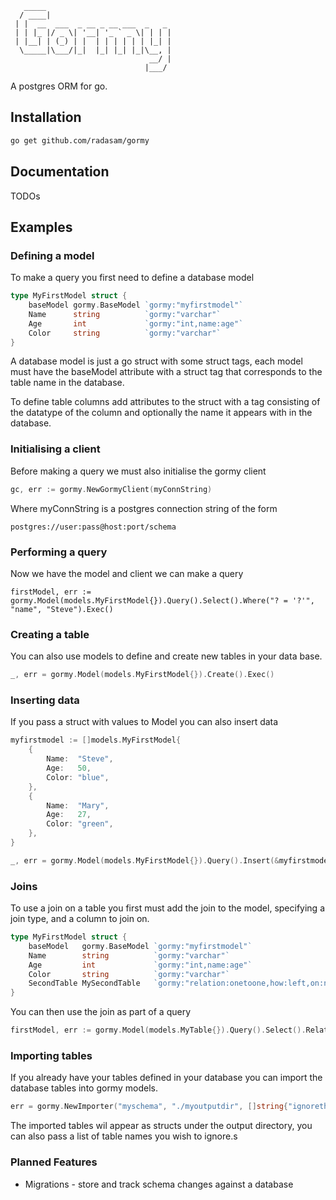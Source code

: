        _____                            
      / ____|                           
     | |  __  ___  _ __ _ __ ___  _   _ 
     | | |_ |/ _ \| '__| '_ ` _ \| | | |
     | |__| | (_) | |  | | | | | | |_| |
      \_____|\___/|_|  |_| |_| |_|\__, |
                                   __/ |
                                  |___/ 

A postgres ORM for go.

## Installation

```bash
go get github.com/radasam/gormy
```

## Documentation

TODOs

## Examples

### Defining a model

To make a query you first need to define a database model

```go
type MyFirstModel struct {
	baseModel gormy.BaseModel `gormy:"myfirstmodel"`
	Name      string          `gormy:"varchar"`
	Age       int             `gormy:"int,name:age"`
	Color     string          `gormy:"varchar"`
}

```

A database model is just a go struct with some struct tags, each model must have the baseModel attribute with a struct tag that corresponds to the table name in the database.

To define table columns add attributes to the struct with a tag consisting of the datatype of the column and optionally the name it appears with in the database.

### Initialising a client

Before making a query we must also initialise the gormy client

```go
gc, err := gormy.NewGormyClient(myConnString)
```

Where myConnString is a postgres connection string of the form

```postgres://user:pass@host:port/schema```

### Performing a query

Now we have the model and client we can make a query

```
firstModel, err := gormy.Model(models.MyFirstModel{}).Query().Select().Where("? = '?'", "name", "Steve").Exec()
```

### Creating a table

You can also use models to define and create new tables in your data base.

```go
_, err = gormy.Model(models.MyFirstModel{}).Create().Exec()
```

### Inserting data

If you pass a struct with values to Model you can also insert data

```go
myfirstmodel := []models.MyFirstModel{
	{
		Name:  "Steve",
		Age:   50,
		Color: "blue",
	},
	{
		Name:  "Mary",
		Age:   27,
		Color: "green",
	},
}

_, err = gormy.Model(models.MyFirstModel{}).Query().Insert(&myfirstmodel).Exec()

```

### Joins

To use a join on a table you first must add the join to the model, specifying a join type, and a column to join on.

```go
type MyFirstModel struct {
	baseModel   gormy.BaseModel `gormy:"myfirstmodel"`
	Name        string          `gormy:"varchar"`
	Age         int             `gormy:"int,name:age"`
	Color       string          `gormy:"varchar"`
	SecondTable MySecondTable   `gormy:"relation:onetoone,how:left,on:name=name"`
}
```
You can then use the join as part of a query

```go
firstModel, err := gormy.Model(models.MyTable{}).Query().Select().Relation("SecondTable", "onetoone").Where("? = '?'", "Name", "sam").Exec()
```

### Importing tables

If you already have your tables defined in your database you can import the database tables into gormy models.

```go
err = gormy.NewImporter("myschema", "./myoutputdir", []string{"ignorethistable"}).Import()
```

The imported tables wil appear as structs under the output directory, you can also pass a list of table names you wish to ignore.s

### Planned Features
- Migrations - store and track schema changes against a database

